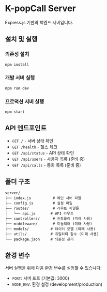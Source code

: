 # K-popCall Server

Express.js 기반의 백엔드 서버입니다.

## 설치 및 실행

### 의존성 설치
```bash
npm install
```

### 개발 서버 실행
```bash
npm run dev
```

### 프로덕션 서버 실행
```bash
npm start
```

## API 엔드포인트

- `GET /` - 서버 상태 확인
- `GET /health` - 헬스 체크
- `GET /api/status` - API 상태 확인
- `GET /api/users` - 사용자 목록 (준비 중)
- `GET /api/calls` - 통화 목록 (준비 중)

## 폴더 구조

```
server/
├── index.js          # 메인 서버 파일
├── config.js         # 설정 파일
├── routes/           # 라우트 파일들
│   └── api.js       # API 라우트
├── controllers/      # 컨트롤러 (미래 사용)
├── middleware/       # 미들웨어 (미래 사용)
├── models/          # 데이터 모델 (미래 사용)
├── utils/           # 유틸리티 함수 (미래 사용)
└── package.json     # 의존성 관리
```

## 환경 변수

서버 실행을 위해 다음 환경 변수를 설정할 수 있습니다:

- `PORT`: 서버 포트 (기본값: 3000)
- `NODE_ENV`: 환경 설정 (development/production)
